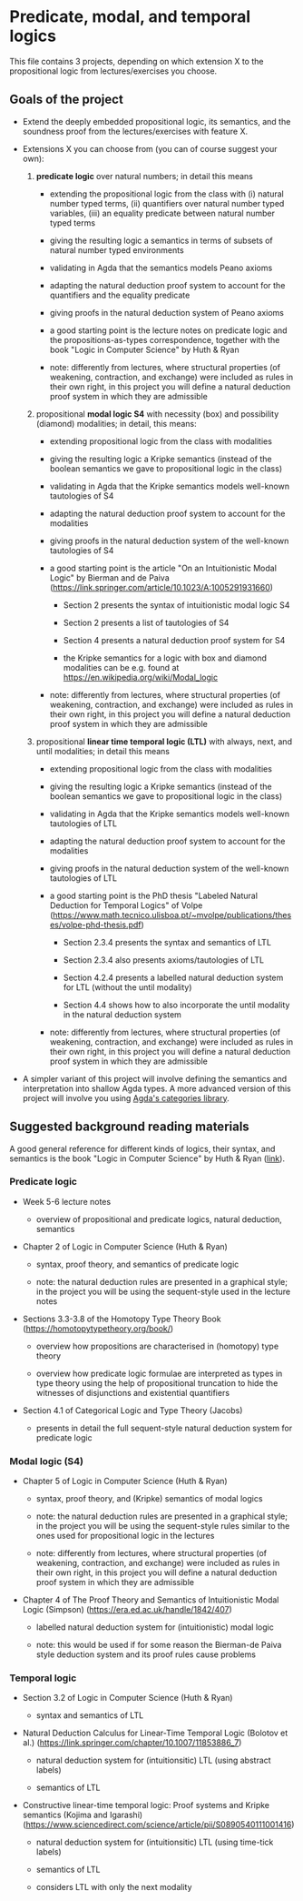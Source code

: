 # Predicate, modal, and temporal logics

This file contains 3 projects, depending on which extension X to the
propositional logic from lectures/exercises you choose.

## Goals of the project

* Extend the deeply embedded propositional logic, its semantics, and
  the soundness proof from the lectures/exercises with feature X.

* Extensions X you can choose from (you can of course suggest your own):

  1. **predicate logic** over natural numbers; in detail this means

     - extending the propositional logic from the class with (i) natural
       number typed terms, (ii) quantifiers over natural number typed
       variables, (iii) an equality predicate between natural number
       typed terms

     - giving the resulting logic a semantics in terms of subsets of 
       natural number typed environments

     - validating in Agda that the semantics models Peano axioms

     - adapting the natural deduction proof system to account for the
       quantifiers and the equality predicate

     - giving proofs in the natural deduction system of Peano axioms

     - a good starting point is the lecture notes on predicate logic
       and the propositions-as-types correspondence, together with
       the book "Logic in Computer Science" by Huth & Ryan

     - note: differently from lectures, where structural properties (of
       weakening, contraction, and exchange) were included as rules in
       their own right, in this project you will define a natural
       deduction proof system in which they are admissible

  2. propositional **modal logic S4** with necessity (box) and
     possibility (diamond) modalities; in detail, this means:

     - extending propositional logic from the class with modalities

     - giving the resulting logic a Kripke semantics (instead of the
       boolean semantics we gave to propositional logic in the class)

     - validating in Agda that the Kripke semantics models well-known
       tautologies of S4

     - adapting the natural deduction proof system to account for the
       modalities

     - giving proofs in the natural deduction system of the well-known
       tautologies of S4

     - a good starting point is the article
       "On an Intuitionistic Modal Logic" by Bierman and de Paiva
       (https://link.springer.com/article/10.1023/A:1005291931660)

       - Section 2 presents the syntax of intuitionistic modal logic S4

       - Section 2 presents a list of tautologies of S4

       - Section 4 presents a natural deduction proof system for S4

       - the Kripke semantics for a logic with box and diamond modalities
         can be e.g. found at https://en.wikipedia.org/wiki/Modal_logic

     - note: differently from lectures, where structural properties (of
       weakening, contraction, and exchange) were included as rules in
       their own right, in this project you will define a natural
       deduction proof system in which they are admissible

  3. propositional **linear time temporal logic (LTL)** with always,
     next, and until modalities; in detail this means

     - extending propositional logic from the class with modalities

     - giving the resulting logic a Kripke semantics (instead of the
       boolean semantics we gave to propositional logic in the class)

     - validating in Agda that the Kripke semantics models well-known
       tautologies of LTL

     - adapting the natural deduction proof system to account for the
       modalities

     - giving proofs in the natural deduction system of the well-known
       tautologies of LTL

     - a good starting point is the PhD thesis "Labeled Natural
       Deduction for Temporal Logics" of Volpe
       (https://www.math.tecnico.ulisboa.pt/~mvolpe/publications/theses/volpe-phd-thesis.pdf)

       - Section 2.3.4 presents the syntax and semantics of LTL
  
       - Section 2.3.4 also presents axioms/tautologies of LTL
    
       - Section 4.2.4 presents a labelled natural deduction system
         for LTL (without the until modality)
  
       - Section 4.4 shows how to also incorporate the until modality
         in the natural deduction system

     - note: differently from lectures, where structural properties (of
       weakening, contraction, and exchange) were included as rules in
       their own right, in this project you will define a natural
       deduction proof system in which they are admissible
  
* A simpler variant of this project will involve defining the
  semantics and interpretation into shallow Agda types. A more
  advanced version of this project will involve you using [Agda's
  categories library](https://github.com/agda/agda-categories).

## Suggested background reading materials

A good general reference for different kinds of logics, their syntax,
and semantics is the book "Logic in Computer Science" by Huth & Ryan
([link](https://www.cs.bham.ac.uk/research/projects/lics/)).

### Predicate logic

* Week 5-6 lecture notes

  - overview of propositional and predicate logics, natural deduction,
    semantics

* Chapter 2 of Logic in Computer Science (Huth & Ryan)

  - syntax, proof theory, and semantics of predicate logic

  - note: the natural deduction rules are presented in a graphical
    style; in the project you will be using the sequent-style used in
    the lecture notes

* Sections 3.3-3.8 of the Homotopy Type Theory Book (https://homotopytypetheory.org/book/)

  - overview how propositions are characterised in (homotopy) type
    theory

  - overview how predicate logic formulae are interpreted as types in
    type theory using the help of propositional truncation to hide the
    witnesses of disjunctions and existential quantifiers

* Section 4.1 of Categorical Logic and Type Theory (Jacobs)

  - presents in detail the full sequent-style natural deduction system
    for predicate logic

### Modal logic (S4)

* Chapter 5 of Logic in Computer Science (Huth & Ryan)

  - syntax, proof theory, and (Kripke) semantics of modal logics

  - note: the natural deduction rules are presented in a graphical
    style; in the project you will be using the sequent-style rules
    similar to the ones used for propositional logic in the lectures

  - note: differently from lectures, where structural properties (of
    weakening, contraction, and exchange) were included as rules in
    their own right, in this project you will define a natural
    deduction proof system in which they are admissible

* Chapter 4 of The Proof Theory and Semantics of Intuitionistic Modal
  Logic (Simpson) (https://era.ed.ac.uk/handle/1842/407)

  - labelled natural deduction system for (intuitionistic) modal logic

  - note: this would be used if for some reason the Bierman-de Paiva
    style deduction system and its proof rules cause problems

### Temporal logic

* Section 3.2 of Logic in Computer Science (Huth & Ryan)

  - syntax and semantics of LTL

* Natural Deduction Calculus for Linear-Time Temporal Logic (Bolotov et al.)
  (https://link.springer.com/chapter/10.1007/11853886_7)

  - natural deduction system for (intuitionsitic) LTL (using abstract
    labels)

  - semantics of LTL

* Constructive linear-time temporal logic: Proof systems and Kripke
  semantics (Kojima and Igarashi)
  (https://www.sciencedirect.com/science/article/pii/S0890540111001416)

  - natural deduction system for (intuitionsitic) LTL (using time-tick
    labels)

  - semantics of LTL

  - considers LTL with only the next modality

